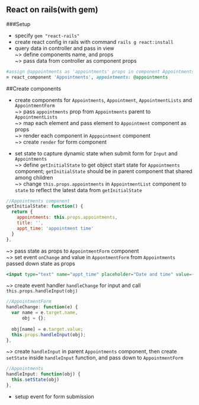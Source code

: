 ## React on rails(with gem)
###Setup
* specify `gem "react-rails"`  
* create react config in rails with command `rails g react:install` 
* query data in controller and pass in view  
~> define components name, and props  
~> pass data from controller as component props  
```ruby
#assign @appointments as 'appointments' props in component Appointments  
= react_component 'Appointments', appointments: @appointments
```

##Create components
* create components for `Appointments`, `Appointment`, `AppointmentLists` and `AppointmentForm`  
~> pass `appointments` prop from `Appointments` parent to `AppointmentLists`  
~> map each element and pass element to `Appointment` component as props  
~> render each component in `Apppointment` component  
~> create `render` for form component  

* set state to capture dynamic state when submit form for `Input` and `Appointments`   
~> define `getInitialState` to get object start state for `Appointments` component; `getInitialState` should be in parent component that shared among children  
~> change `this.props.appointments` in `AppointmentList` component to `state` to reflect the latest data from `getInitialState`  
```js
//Appointments component
getInitialState: function() {
  return {
    appointments: this.props.appointments,
    title: '',
    appt_time: 'appointment time'
  }
},
```
~> pass state as props to `AppointmentForm` component  
~> set event `onChange` and value in `AppontmentForm` from `Appointments` passed down state as props  
```jsx
<input type="text" name="appt_time" placeholder="Date and time" value={this.props.appt_time} onChange={this.handleChange} />
```
~> create event handler `handleChange` for input and call `this.props.handleInput(obj)`  
```js
//AppointmentForm
handleChange: function(e) {
  var name = e.target.name,
      obj = {};
  
  obj[name] = e.target.value;
  this.props.handleInput(obj);
},
```
~> create `handleInput` in parent `Appointments` component, then create `setState` inside `handleInput` function, and pass down to `AppointmentForm`  
```js
//Appointments
handleInput: function(obj) {
  this.setState(obj)
},
``` 

* setup event for form submission  